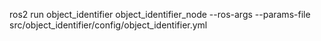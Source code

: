 ros2 run object_identifier object_identifier_node --ros-args --params-file src/object_identifier/config/object_identifier.yml